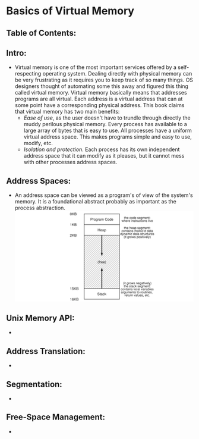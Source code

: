# Basics of Virtual Memory
## Table of Contents:
## Intro:
- Virtual memory is one of the most important services offered by a self-respecting operating system. Dealing directly with physical memory can be very frustrating as it requires you to keep track of so many things. OS designers thought of automating some this away and figured this thing called virtual memory. Virtual memory basically means that addresses programs are all virtual. Each address is a virtual address that can at some point have a corresponding physical address. This book claims that virtual memory has two main benefits:
	- *Ease of use*, as the user doesn't have to trundle through directly the muddy perilous physical memory. Every process has available to a large array of bytes that is easy to use. All processes have a uniform virtual address space. This makes programs simple and easy to use, modify, etc.
	- *Isolation and protection*. Each process has its own independent address space that it can modify as it pleases, but it cannot mess with other processes address spaces.

## Address Spaces:
- An address space can be viewed as a program's of view of the system's memory. It is a foundational abstract probably as important as the process abstraction. 
![Address space layout](img/addressSpace.png)

## Unix Memory API:
-

## Address Translation:
-

## Segmentation:
-

## Free-Space Management:
-